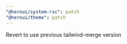 ```yaml
---
"@heroui/system-rsc": patch
"@heroui/theme": patch
---
```


Revert to use previous tailwind-merge version
